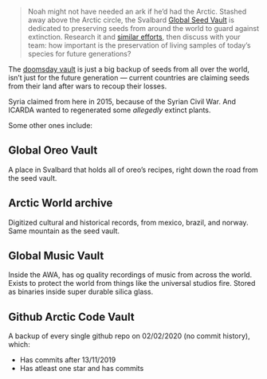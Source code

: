 > Noah might not have needed an ark if he’d had the Arctic. Stashed away above the Arctic circle, the Svalbard [Global Seed Vault](https://www.bostonglobe.com/2024/07/05/opinion/svalbard-seed-vault-climate-change/) is dedicated to preserving seeds from around the world to guard against extinction. Research it and [similar efforts](https://www.foodandwine.com/news/oreo-doomsday-vault-norway), then discuss with your team: how important is the preservation of living samples of today’s species for future generations?

The [doomsday vault](https://seedvault.nordgen.org/) is just a big backup of seeds from all over the world, isn’t just for the future generation — current countries are claiming seeds from their land after wars to recoup their losses.

Syria claimed from here in 2015, because of the Syrian Civil War. And ICARDA wanted to regenerated some *allegedly* extinct plants.

Some other ones include:

## Global Oreo Vault

A place in Svalbard that holds all of oreo’s recipes, right down the road from the seed vault.

## Arctic World archive

Digitized cultural and historical records, from mexico, brazil, and norway. Same mountain as the seed vault.

## Global Music Vault

Inside the AWA, has og quality recordings of music from across the world. Exists to protect the world from things like the universal studios fire. Stored as binaries inside super durable silica glass.

## Github Arctic Code Vault

A backup of every single github repo on 02/02/2020 (no commit history), which:

 - Has commits after 13/11/2019
 - Has atleast one star and has commits 